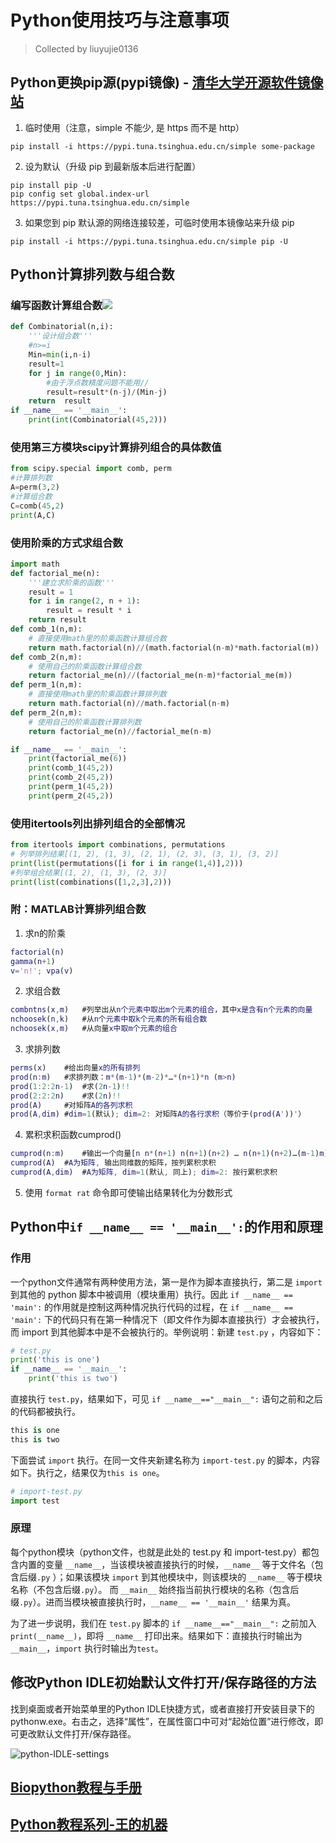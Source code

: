 # Python使用技巧与注意事项
> Collected by liuyujie0136

## Python更换pip源(pypi镜像) - [清华大学开源软件镜像站](https://mirrors.tuna.tsinghua.edu.cn/)

1. 临时使用（注意，simple 不能少, 是 https 而不是 http）
```
pip install -i https://pypi.tuna.tsinghua.edu.cn/simple some-package
```
2. 设为默认（升级 pip 到最新版本后进行配置）
```
pip install pip -U
pip config set global.index-url https://pypi.tuna.tsinghua.edu.cn/simple
```
3. 如果您到 pip 默认源的网络连接较差，可临时使用本镜像站来升级 pip
```
pip install -i https://pypi.tuna.tsinghua.edu.cn/simple pip -U
```

## Python计算排列数与组合数

### 编写函数计算组合数<img src="http://chart.googleapis.com/chart?cht=tx&chl=C^{i}_{n}" style="border:none;">
```python
def Combinatorial(n,i):
    '''设计组合数'''
    #n>=i
    Min=min(i,n-i)
    result=1
    for j in range(0,Min):
        #由于浮点数精度问题不能用//
        result=result*(n-j)/(Min-j)
    return  result
if __name__ == '__main__':
    print(int(Combinatorial(45,2)))
```

### 使用第三方模块scipy计算排列组合的具体数值
```python
from scipy.special import comb, perm
#计算排列数
A=perm(3,2)
#计算组合数
C=comb(45,2)
print(A,C)
```

### 使用阶乘的方式求组合数
```python
import math
def factorial_me(n):
    '''建立求阶乘的函数'''
    result = 1
    for i in range(2, n + 1):
        result = result * i
    return result
def comb_1(n,m):
    # 直接使用math里的阶乘函数计算组合数
    return math.factorial(n)//(math.factorial(n-m)*math.factorial(m))
def comb_2(n,m):
    # 使用自己的阶乘函数计算组合数
    return factorial_me(n)//(factorial_me(n-m)*factorial_me(m))
def perm_1(n,m):
    # 直接使用math里的阶乘函数计算排列数
    return math.factorial(n)//math.factorial(n-m)
def perm_2(n,m):
    # 使用自己的阶乘函数计算排列数
    return factorial_me(n)//factorial_me(n-m)

if __name__ == '__main__':
    print(factorial_me(6))
    print(comb_1(45,2))
    print(comb_2(45,2))
    print(perm_1(45,2))
    print(perm_2(45,2))
```

### 使用itertools列出排列组合的全部情况
```python
from itertools import combinations, permutations
# 列举排列结果[(1, 2), (1, 3), (2, 1), (2, 3), (3, 1), (3, 2)]
print(list(permutations([i for i in range(1,4)],2)))
#列举组合结果[(1, 2), (1, 3), (2, 3)]
print(list(combinations([1,2,3],2)))
```

### 附：MATLAB计算排列组合数

1. 求n的阶乘
```matlab
factorial(n)
gamma(n+1)
v='n!'; vpa(v)
```

2. 求组合数
```matlab
combntns(x,m)	#列举出从n个元素中取出m个元素的组合，其中x是含有n个元素的向量
nchoosek(n,k)	#从n个元素中取k个元素的所有组合数
nchoosek(x,m)	#从向量x中取m个元素的组合
```

3. 求排列数
```matlab
perms(x)	#给出向量x的所有排列 
prod(n:m)	#求排列数：m*(m-1)*(m-2)*…*(n+1)*n (m>n)
prod(1:2:2n-1)	#求(2n-1)!! 
prod(2:2:2n)	#求(2n)!! 
prod(A)		#对矩阵A的各列求积 
prod(A,dim)	#dim=1(默认); dim=2: 对矩阵A的各行求积（等价于(prod(A'))'） 
```

4. 累积求积函数cumprod()
```matlab
cumprod(n:m)	#输出一个向量[n n*(n+1) n(n+1)(n+2) … n(n+1)(n+2)…(m-1)m]
cumprod(A)	#A为矩阵, 输出同维数的矩阵，按列累积求积
cumprod(A,dim)	#A为矩阵, dim=1(默认, 同上); dim=2: 按行累积求积
```

5. 使用 `format rat` 命令即可使输出结果转化为分数形式

## Python中`if __name__ == '__main__':`的作用和原理

### 作用

一个python文件通常有两种使用方法，第一是作为脚本直接执行，第二是 `import` 到其他的 python 脚本中被调用（模块重用）执行。因此 `if __name__ == 'main':` 的作用就是控制这两种情况执行代码的过程，在 `if __name__ == 'main':` 下的代码只有在第一种情况下（即文件作为脚本直接执行）才会被执行，而 import 到其他脚本中是不会被执行的。举例说明：新建 `test.py` ，内容如下：

```python
# test.py
print('this is one')
if __name__ == '__main__':
    print('this is two')
```

直接执行 `test.py`，结果如下，可见 `if __name__=="__main__":` 语句之前和之后的代码都被执行。

```python
this is one
this is two
```

下面尝试 `import` 执行。在同一文件夹新建名称为 `import-test.py` 的脚本，内容如下。执行之，结果仅为`this is one`。

```python
# import-test.py
import test
```

### 原理

每个python模块（python文件，也就是此处的 test.py 和 import-test.py）都包含内置的变量 `__name__`，当该模块被直接执行的时候，`__name__` 等于文件名（包含后缀`.py` ）；如果该模块 `import` 到其他模块中，则该模块的 `__name__` 等于模块名称（不包含后缀`.py`）。
而 `__main__` 始终指当前执行模块的名称（包含后缀`.py`）。进而当模块被直接执行时，`__name__ == '__main__'` 结果为真。

为了进一步说明，我们在 `test.py` 脚本的 `if __name__=="__main__":` 之前加入 `print(__name__)`，即将 `__name__` 打印出来。结果如下：直接执行时输出为`__main__`，`import` 执行时输出为`test`。

## 修改Python IDLE初始默认文件打开/保存路径的方法

找到桌面或者开始菜单里的Python IDLE快捷方式，或者直接打开安装目录下的pythonw.exe。右击之，选择“属性”，在属性窗口中可对“起始位置”进行修改，即可更改默认文件打开/保存路径。

![python-IDLE-settings](https://liuyujie0136.github.io/Sci-Tech-Notes/python/python-IDLE.png)

## [Biopython教程与手册](https://biopython-cn.readthedocs.io/zh_CN/latest/)

## [Python教程系列-王的机器](https://mp.weixin.qq.com/mp/appmsgalbum?action=getalbum&__biz=MzIzMjY0MjE1MA==&scene=1&album_id=1352817590674194433&count=3&uin=NTM4NTg2OTA5&key=aa37eea3a2616ab374acae3a140a6236676d3bd8daacbafb519fe3e44010e8becd1c8204d6577ef30fa031062646595b3c09548f08216a5aa1fb2adc07e68fc5e5f42a004a77efa52721a9cf7bce99e1d392ef5cc5fad0c7d7df72b25453ca10c28b3ebeb4e4eb204a3e644db23bbf307fb4cc4f4f0840a0eaa7e63280e09289&devicetype=Windows+10+x64&version=6300002f&lang=zh_CN&ascene=1&pass_ticket=zHXxNRWO9vaAdMHWYrW7Si%2FjFsybBIzRU11g9UIV9Ps42Y4mLOvCrvw4DPWir0Pr)


